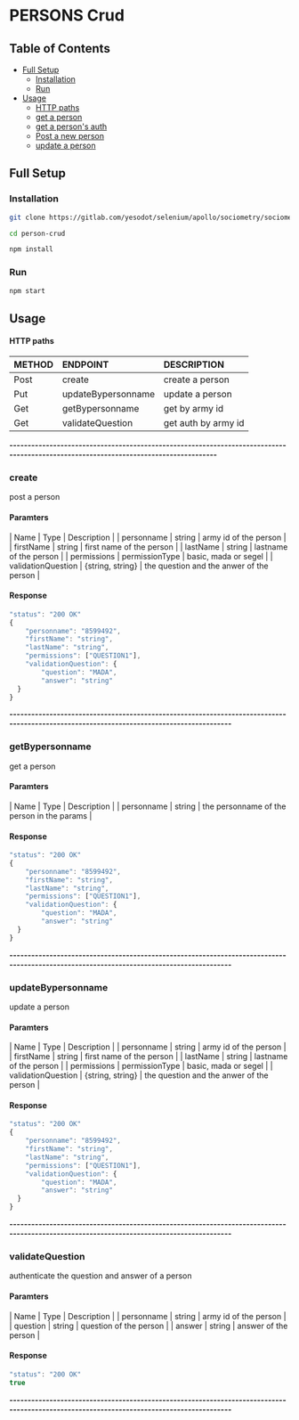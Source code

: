 # PERSONS Crud
## Table of Contents
- [Full Setup](#full-setup)
    - [Installation](#installation)
    - [Run](#run)
- [Usage](#usage)
    - [HTTP paths](#http-paths)
    - [get a person](#army-id)
    - [get a person's auth](#validate-question)
    - [Post a new person](#/)
    - [update a person](#army-id)

## Full Setup
### Installation

```bash
git clone https://gitlab.com/yesodot/selenium/apollo/sociometry/sociometry-ui.git

cd person-crud

npm install
```

### Run 

```bash
npm start
```

## Usage
#### HTTP paths 

| METHOD | ENDPOINT                                                         | DESCRIPTION                                       |
| ------ | :----------------------------------------------------------------| :----------------------------------------------    |
| Post   |  create                                                          | create a person                                          |
| Put    |  updateBypersonname                                                  | update a person                                      |
| Get    |  getBypersonname                                                     | get by army id                                     |
| Get    |  validateQuestion                                                | get auth by army id                                     |

**-------------------------------------------------------------------------------------------------------------------------------------**

### create
post a person
#### Paramters
| Name   | Type   | Description                                                    |
| personname  | string | army id of the person  |
| firstName  | string | first name of the person  |
| lastName  | string | lastname of the person  |
| permissions  | permissionType | basic, mada or segel  |
| validationQuestion  | {string, string} | the question and the anwer of the person  |

#### Response
```typescript
"status": "200 OK"
{
    "personname": "8599492",
    "firstName": "string",
    "lastName": "string",
    "permissions": ["QUESTION1"],
    "validationQuestion": {
        "question": "MADA",
        "answer": "string"
  }
}
```
**-----------------------------------------------------------------------------------------------------------------------------------------**
### getBypersonname
get a person
#### Paramters
| Name   | Type   | Description                                                    |
| personname  | string | the personname of the person in the params |

#### Response
```typescript
"status": "200 OK"
{
    "personname": "8599492",
    "firstName": "string",
    "lastName": "string",
    "permissions": ["QUESTION1"],
    "validationQuestion": {
        "question": "MADA",
        "answer": "string"
  }
}
```
**-----------------------------------------------------------------------------------------------------------------------------------------**

### updateBypersonname
update a person
#### Paramters
| Name   | Type   | Description                                                    |
| personname  | string | army id of the person  |
| firstName  | string | first name of the person  |
| lastName  | string | lastname of the person  |
| permissions  | permissionType | basic, mada or segel  |
| validationQuestion  | {string, string} | the question and the anwer of the person  |

#### Response
```typescript
"status": "200 OK"
{
    "personname": "8599492",
    "firstName": "string",
    "lastName": "string",
    "permissions": ["QUESTION1"],
    "validationQuestion": {
        "question": "MADA",
        "answer": "string"
  }
}
```
**-----------------------------------------------------------------------------------------------------------------------------------------**
### validateQuestion
authenticate the question and answer of a person
#### Paramters
| Name   | Type   | Description                                                    |
| personname  | string | army id of the person  |
| question  | string | question  of the person  |
| answer  | string | answer of the person  |

#### Response
```typescript
"status": "200 OK"
true
```
**-----------------------------------------------------------------------------------------------------------------------------------------**
